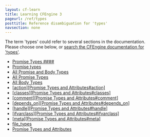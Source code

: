 ```yaml
---
layout: cf-learn
title: Learning CFEngine 3
pageurl: /ref/types
posttitle: Reference disambiguation for 'types'
navsection: none
---
```


The term 'types' could refer to several sections in the documentation. Please choose one below, or
[search the CFEngine documentation for 'types'](http://cfengine.com/docs/latest/search.html?q=types).

- [Promise Types \#\#\#\#](http://cfengine.com/docs/latest/guide-glossary.html#promise-types-####)
- [Promise types](http://cfengine.com/docs/latest/guide-writing-and-serving-policy-policy-style.html#promise-types)
- [All Promise and Body Types](http://cfengine.com/docs/latest/reference-all-types.html#all-promise-and-body-types)
- [All Promise Types](http://cfengine.com/docs/latest/reference-all-types.html#all-promise-types)
- [All Body Types](http://cfengine.com/docs/latest/reference-all-types.html#all-body-types)
- [\[action\]\[Promise Types and Attributes\#action\]](http://cfengine.com/docs/latest/reference-common-attributes-include.html#action-promise-types-and-attributes#action)
- [\[classes\]\[Promise Types and Attributes\#classes\]](http://cfengine.com/docs/latest/reference-common-attributes-include.html#classes-promise-types-and-attributes#classes)
- [\[comment\]\[Promise Types and Attributes\#comment\]](http://cfengine.com/docs/latest/reference-common-attributes-include.html#comment-promise-types-and-attributes#comment)
- [\[depends_on\]\[Promise Types and Attributes\#depends_on\]](http://cfengine.com/docs/latest/reference-common-attributes-include.html#depends_on-promise-types-and-attributes#depends_on)
- [\[handle\]\[Promise Types and Attributes\#handle\]](http://cfengine.com/docs/latest/reference-common-attributes-include.html#handle-promise-types-and-attributes#handle)
- [\[ifvarclass\]\[Promise Types and Attributes\#ifvarclass\]](http://cfengine.com/docs/latest/reference-common-attributes-include.html#ifvarclass-promise-types-and-attributes#ifvarclass)
- [\[meta\]\[Promise Types and Attributes\#meta\]](http://cfengine.com/docs/latest/reference-common-attributes-include.html#meta-promise-types-and-attributes#meta)
- [file_types](http://cfengine.com/docs/latest/reference-promise-types-files.html#file_types)
- [Promise Types and Attributes](http://cfengine.com/docs/latest/reference-promise-types.html#promise-types-and-attributes)
